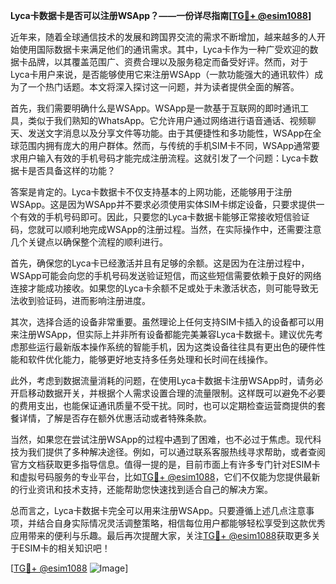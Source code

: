**Lyca卡数据卡是否可以注册WSApp？——一份详尽指南[[TG💪+ @esim1088](https://t.me/s/esim1088)]**

近年来，随着全球通信技术的发展和跨国界交流的需求不断增加，越来越多的人开始使用国际数据卡来满足他们的通讯需求。其中，Lyca卡作为一种广受欢迎的数据卡品牌，以其覆盖范围广、资费合理以及服务稳定而备受好评。然而，对于Lyca卡用户来说，是否能够使用它来注册WSApp（一款功能强大的通讯软件）成为了一个热门话题。本文将深入探讨这一问题，并为读者提供全面的解答。

首先，我们需要明确什么是WSApp。WSApp是一款基于互联网的即时通讯工具，类似于我们熟知的WhatsApp。它允许用户通过网络进行语音通话、视频聊天、发送文字消息以及分享文件等功能。由于其便捷性和多功能性，WSApp在全球范围内拥有庞大的用户群体。然而，与传统的手机SIM卡不同，WSApp通常要求用户输入有效的手机号码才能完成注册流程。这就引发了一个问题：Lyca卡数据卡是否具备这样的功能？

答案是肯定的。Lyca卡数据卡不仅支持基本的上网功能，还能够用于注册WSApp。这是因为WSApp并不要求必须使用实体SIM卡绑定设备，只要求提供一个有效的手机号码即可。因此，只要您的Lyca卡数据卡能够正常接收短信验证码，您就可以顺利地完成WSApp的注册过程。当然，在实际操作中，还需要注意几个关键点以确保整个流程的顺利进行。

首先，确保您的Lyca卡已经激活并且有足够的余额。这是因为在注册过程中，WSApp可能会向您的手机号码发送验证短信，而这些短信需要依赖于良好的网络连接才能成功接收。如果您的Lyca卡余额不足或处于未激活状态，则可能导致无法收到验证码，进而影响注册进度。

其次，选择合适的设备非常重要。虽然理论上任何支持SIM卡插入的设备都可以用来注册WSApp，但实际上并非所有设备都能完美兼容Lyca卡数据卡。建议优先考虑那些运行最新版本操作系统的智能手机，因为这类设备往往具有更出色的硬件性能和软件优化能力，能够更好地支持多任务处理和长时间在线操作。

此外，考虑到数据流量消耗的问题，在使用Lyca卡数据卡注册WSApp时，请务必开启移动数据开关，并根据个人需求设置合理的流量限制。这样既可以避免不必要的费用支出，也能保证通讯质量不受干扰。同时，也可以定期检查运营商提供的套餐详情，了解是否存在额外优惠活动或者特殊条款。

当然，如果您在尝试注册WSApp的过程中遇到了困难，也不必过于焦虑。现代科技为我们提供了多种解决途径。例如，可以通过联系客服热线寻求帮助，或者查阅官方文档获取更多指导信息。值得一提的是，目前市面上有许多专门针对ESIM卡和虚拟号码服务的专业平台，比如[TG💪+ @esim1088](https://t.me/s/esim1088)，它们不仅能为您提供最新的行业资讯和技术支持，还能帮助您快速找到适合自己的解决方案。

总而言之，Lyca卡数据卡完全可以用来注册WSApp。只要遵循上述几点注意事项，并结合自身实际情况灵活调整策略，相信每位用户都能够轻松享受到这款优秀应用带来的便利与乐趣。最后再次提醒大家，关注[TG💪+ @esim1088](https://t.me/s/esim1088)获取更多关于ESIM卡的相关知识吧！

[[TG💪+ @esim1088](https://t.me/s/esim1088) ![Image](https://i.postimg.cc/4NQfJmqS/Snipaste-2025-05-13-00-14-12.png)]